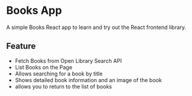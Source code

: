 # Books App

A simple Books React app to learn and try out the React frontend library.

## Feature
- Fetch Books from Open Library Search API
- List Books on the Page
- Allows searching for a book by title
- Shows detailed book information and an image of the book
- allows you to return to the list of books
